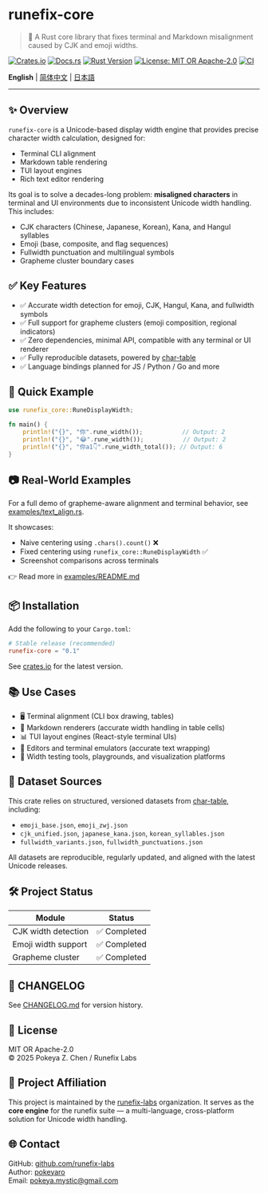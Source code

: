 # runefix-core

> 🎯 A Rust core library that fixes terminal and Markdown misalignment caused by CJK and emoji widths.

[![Crates.io](https://img.shields.io/crates/v/runefix-core)](https://crates.io/crates/runefix-core)
[![Docs.rs](https://img.shields.io/docsrs/runefix-core)](https://docs.rs/runefix-core)
[![Rust Version](https://img.shields.io/badge/rust-1.85%2B-orange)](https://www.rust-lang.org)
[![License: MIT OR Apache-2.0](https://img.shields.io/badge/license-MIT%20OR%20Apache--2.0-blue.svg)](./LICENSE)
[![CI](https://github.com/runefix-labs/runefix-core/actions/workflows/ci.yml/badge.svg?branch=master)](https://github.com/runefix-labs/runefix-core/actions/workflows/ci.yml)

**English** | [简体中文](./README_zh.md) | [日本語](./README_ja.md)

---

## ✨ Overview

`runefix-core` is a Unicode-based display width engine that provides precise character width calculation, designed for:

- Terminal CLI alignment 
- Markdown table rendering 
- TUI layout engines 
- Rich text editor rendering

Its goal is to solve a decades-long problem: **misaligned characters** in terminal and UI environments due to inconsistent Unicode width handling.
This includes:

- CJK characters (Chinese, Japanese, Korean), Kana, and Hangul syllables 
- Emoji (base, composite, and flag sequences)
- Fullwidth punctuation and multilingual symbols 
- Grapheme cluster boundary cases

## ✅ Key Features

- ✅ Accurate width detection for emoji, CJK, Hangul, Kana, and fullwidth symbols 
- ✅ Full support for grapheme clusters (emoji composition, regional indicators)
- ✅ Zero dependencies, minimal API, compatible with any terminal or UI renderer 
- ✅ Fully reproducible datasets, powered by [char-table](https://github.com/runefix-labs/char-table)
- ✅ Language bindings planned for JS / Python / Go and more

## 🚀 Quick Example

```rust
use runefix_core::RuneDisplayWidth;

fn main() {
    println!("{}", "你".rune_width());           // Output: 2
    println!("{}", "😂".rune_width());           // Output: 2
    println!("{}", "你a1👇".rune_width_total()); // Output: 6
}
```

## 📷 Real-World Examples

For a full demo of grapheme-aware alignment and terminal behavior, see [examples/text_align.rs](./examples/text_align.rs).

It showcases:

- Naive centering using `.chars().count()` ❌ 
- Fixed centering using `runefix_core::RuneDisplayWidth` ✅ 
- Screenshot comparisons across terminals

👉 Read more in [examples/README.md](./examples/README.md)

## 📦 Installation

Add the following to your `Cargo.toml`:

```toml
# Stable release (recommended)
runefix-core = "0.1"
```

See [crates.io](https://crates.io/crates/runefix-core) for the latest version.

## 📚 Use Cases

- 🖥️ Terminal alignment (CLI box drawing, tables)
- 🧾 Markdown renderers (accurate width handling in table cells)
- 📊 TUI layout engines (React-style terminal UIs)
- 📄 Editors and terminal emulators (accurate text wrapping)
- 🧩 Width testing tools, playgrounds, and visualization platforms

## 📁 Dataset Sources

This crate relies on structured, versioned datasets from  [char-table](https://github.com/runefix-labs/char-table), including:

- `emoji_base.json`, `emoji_zwj.json`
- `cjk_unified.json`, `japanese_kana.json`, `korean_syllables.json`
- `fullwidth_variants.json`, `fullwidth_punctuations.json`

All datasets are reproducible, regularly updated, and aligned with the latest Unicode releases.

## 🛠️ Project Status

| Module              | Status      |
| ------------------- | ----------- |
| CJK width detection | ✅ Completed |
| Emoji width support | ✅ Completed |
| Grapheme cluster    | ✅ Completed |

## 📌 CHANGELOG

See [CHANGELOG.md](./CHANGELOG.md) for version history.

## 🔖 License

MIT OR Apache-2.0  
© 2025 Pokeya Z. Chen / Runefix Labs

## 📣 Project Affiliation

This project is maintained by the [runefix-labs](https://github.com/runefix-labs) organization.
It serves as the **core engine** for the runefix suite — a multi-language, cross-platform solution for Unicode width handling.

## 🌐 Contact

GitHub: [github.com/runefix-labs](https://github.com/runefix-labs) \
Author: [pokeyaro](https://github.com/pokeyaro) \
Email: [pokeya.mystic@gmail.com](mailto:pokeya.mystic@gmail.com)
